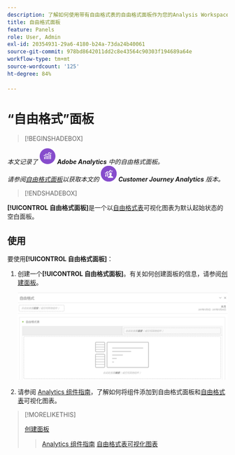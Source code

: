 ```yaml
---
description: 了解如何使用带有自由格式表的自由格式面板作为您的Analysis Workspace项目的开始状态。
title: 自由格式面板
feature: Panels
role: User, Admin
exl-id: 20354931-29a6-4180-b24a-73da24b40061
source-git-commit: 978bd8642011dd2c8e43564c90303f194689a64e
workflow-type: tm+mt
source-wordcount: '125'
ht-degree: 84%

---
```


# “自由格式”面板

>[!BEGINSHADEBOX]

_本文记录了_ ![AdobeAnalytics](/help/assets/icons/AdobeAnalytics.svg) _**Adobe Analytics** 中的自由格式面板。_<br/>_请参阅[自由格式面板](https://experienceleague.adobe.com/zh-hans/docs/analytics/analyze/analysis-workspace/panels/freeform-panel)以获取本文的_ ![CustomerJourneyAnalytics](/help/assets/icons/CustomerJourneyAnalytics.svg) _**Customer Journey Analytics** 版本。_

>[!ENDSHADEBOX]


**[!UICONTROL 自由格式面板]**&#x200B;是一个以[自由格式表](/help/analyze/analysis-workspace/visualizations/freeform-table/freeform-table.md)可视化图表为默认起始状态的空白面板。

## 使用

要使用&#x200B;**[!UICONTROL 自由格式面板]**：

1. 创建一个&#x200B;**[!UICONTROL 自由格式面板]**。有关如何创建面板的信息，请参阅[创建面板](panels.md#create-a-panel)。

   ![默认自由格式面板显示带有自由格式表的空白面板。](assets/freeform-panel.png)

1. 请参阅 [Analytics 组件指南](/help/components/home.md)，了解如何将组件添加到自由格式面板和[自由格式表](/help/analyze/analysis-workspace/visualizations/freeform-table/freeform-table.md)可视化图表。


>[!MORELIKETHIS]
>
>[创建面板](/help/analyze/analysis-workspace/c-panels/panels.md#create-a-panel)
>>[Analytics 组件指南](/help/components/home.md)
>>[自由格式表可视化图表](/help/analyze/analysis-workspace/visualizations/freeform-table/freeform-table.md)
>
